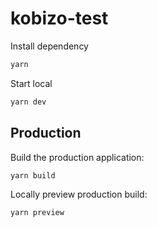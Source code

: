 # kobizo-test
Install dependency

```bash
yarn
```

Start local

```bash
yarn dev
```
## Production

Build the production application:

```bash
yarn build
```

Locally preview production build:

```bash
yarn preview
```
